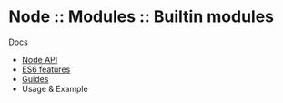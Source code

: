 # Node :: Modules :: Builtin modules

Docs
- [Node API](https://nodejs.org/api/)
- [ES6 features](https://nodejs.org/en/docs/es6/)
- [Guides](https://nodejs.org/en/docs/guides/)
- Usage & Example
